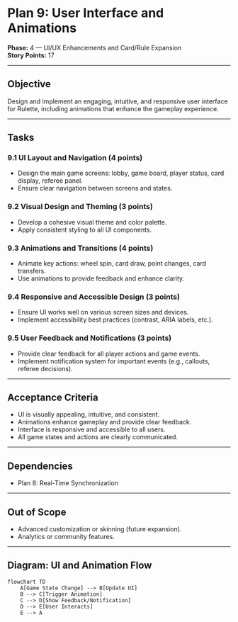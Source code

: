 # Plan 9: User Interface and Animations

**Phase:** 4 — UI/UX Enhancements and Card/Rule Expansion  
**Story Points:** 17

---

## Objective

Design and implement an engaging, intuitive, and responsive user interface for Rulette, including animations that enhance the gameplay experience.

---

## Tasks

### 9.1 UI Layout and Navigation (4 points)
- Design the main game screens: lobby, game board, player status, card display, referee panel.
- Ensure clear navigation between screens and states.

### 9.2 Visual Design and Theming (3 points)
- Develop a cohesive visual theme and color palette.
- Apply consistent styling to all UI components.

### 9.3 Animations and Transitions (4 points)
- Animate key actions: wheel spin, card draw, point changes, card transfers.
- Use animations to provide feedback and enhance clarity.

### 9.4 Responsive and Accessible Design (3 points)
- Ensure UI works well on various screen sizes and devices.
- Implement accessibility best practices (contrast, ARIA labels, etc.).

### 9.5 User Feedback and Notifications (3 points)
- Provide clear feedback for all player actions and game events.
- Implement notification system for important events (e.g., callouts, referee decisions).

---

## Acceptance Criteria

- UI is visually appealing, intuitive, and consistent.
- Animations enhance gameplay and provide clear feedback.
- Interface is responsive and accessible to all users.
- All game states and actions are clearly communicated.

---

## Dependencies

- Plan 8: Real-Time Synchronization

---

## Out of Scope

- Advanced customization or skinning (future expansion).
- Analytics or community features.

---

## Diagram: UI and Animation Flow

```mermaid
flowchart TD
    A[Game State Change] --> B[Update UI]
    B --> C[Trigger Animation]
    C --> D[Show Feedback/Notification]
    D --> E[User Interacts]
    E --> A